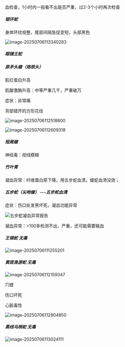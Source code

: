 血检查，1小时内一般看不出是否严重，过2-3个小时再次检查



##### 银环蛇

身体环纹规整，尾部间隔急促变短，头部黑色

![image-20250706113340283](蛇.assets/image-20250706113340283.png)



##### 眼镜王蛇



##### 原矛头蝮（烙铁头）

肌红蛋白升高

肌酸激酶升高：中等严重几千，严重破万

症状：非常痛



背部错开的方形花纹

![image-20250706112518800](蛇.assets/image-20250706112518800.png)

![image-20250706112609318](蛇.assets/image-20250706112609318.png)







##### 短尾蝮

神经毒：视线模糊



##### 竹叶青

凝血异常：纤维蛋白原下降，用五步蛇血清，蝮蛇血清没效；









##### 五步蛇（尖吻蝮）   ---五步蛇血清

症状：伤口处发黑坏死，凝血功能异常

![五步蛇凝血异常报告](https://github.com/user-attachments/assets/5454de0b-eda3-48e8-989d-ddc21888a363)


凝血异常：>100多检测不出，严重，还可能需要输血





##### 王锦蛇   无毒 

![image-20250706111255201](蛇.assets/image-20250706111255201.png)





##### 黄斑渔游蛇  无毒 

![image-20250706112159347](蛇.assets/image-20250706112159347.png)





穴蝰

伤口坏死

心脏毒性

![image-20250706112804850](蛇.assets/image-20250706112804850.png)





##### 黑线乌梢蛇  无毒

![image-20250706113024111](蛇.assets/image-20250706113024111.png)
